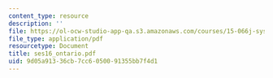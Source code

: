 ```yaml
---
content_type: resource
description: ''
file: https://ol-ocw-studio-app-qa.s3.amazonaws.com/courses/15-066j-system-optimization-and-analysis-for-manufacturing-summer-2003/9d05a91336cb7cc6050091355bb7f4d1_ses16_ontario.pdf
file_type: application/pdf
resourcetype: Document
title: ses16_ontario.pdf
uid: 9d05a913-36cb-7cc6-0500-91355bb7f4d1
---
```

